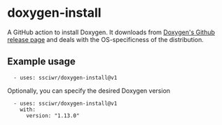 # doxygen-install

A GitHub action to install Doxygen. It downloads from [Doxygen's Github release page](https://github.com/doxygen/doxygen/releases) and deals with the OS-specificness of the distribution.

## Example usage

```
  - uses: ssciwr/doxygen-install@v1
```

Optionally, you can specify the desired Doxygen version

```
  - uses: ssciwr/doxygen-install@v1
    with:
      version: "1.13.0"
```
